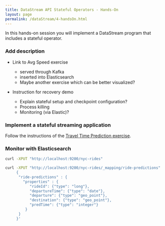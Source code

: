 ```yaml
---
title: DataStream API Stateful Operators - Hands-On
layout: page
permalink: /dataStream/4-handsOn.html
---
```


In this hands-on session you will implement a DataStream program that includes a stateful operator.

### **Add description**

* Link to Avg Speed exercise
  * served through Kafka
  * inserted into Elasticsearch
  * Maybe another exercise which can be better visualized?

* Instruction for recovery demo 
  * Explain stateful setup and checkpoint configuration?
  * Process killing
  * Monitoring (via Elastic)?

### Implement a stateful streaming application

Follow the instructions of the [Travel Time Prediction exercise]( {{site.baseurl}}/exercises/timePrediction.html).

### Monitor with Elasticsearch

~~~bash
curl -XPUT "http://localhost:9200/nyc-rides"
~~~

~~~bash
curl -XPUT "http://localhost:9200/nyc-rides/_mapping/ride-predictions" -d'
     {
      "ride-predictions" : {
        "properties" : {
		   "rideId": {"type": "long"},
           "departureTime": {"type": "date"},
           "departure": {"type": "geo_point"},
           "destination": {"type": "geo_point"},
           "predTime": {"type": "integer"}
         }
      } 
     }'
~~~

